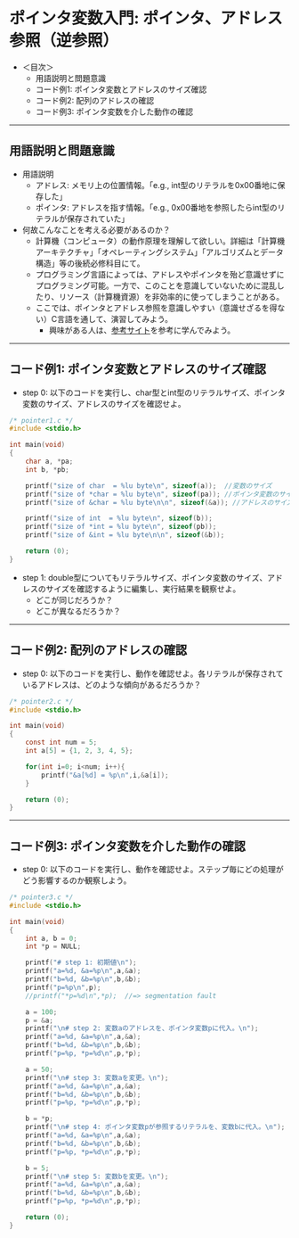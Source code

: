 # ポインタ変数入門: ポインタ、アドレス参照（逆参照）

- ＜目次＞
  - <a name="#intro">用語説明と問題意識</a>
  - <a name="#code1">コード例1: ポインタ変数とアドレスのサイズ確認</a>
  - <a name="#code2">コード例2: 配列のアドレスの確認</a>
  - <a name="#code3">コード例3: ポインタ変数を介した動作の確認</a>

<hr>

## <a name="intro">用語説明と問題意識</a>
- 用語説明
  - アドレス: メモリ上の位置情報。「e.g., int型のリテラルを0x00番地に保存した」
  - ポインタ: アドレスを指す情報。「e.g., 0x00番地を参照したらint型のリテラルが保存されていた」
- 何故こんなことを考える必要があるのか？
  - 計算機（コンピュータ）の動作原理を理解して欲しい。詳細は「計算機アーキテクチャ」「オペレーティングシステム」「アルゴリズムとデータ構造」等の後続必修科目にて。
  - プログラミング言語によっては、アドレスやポインタを殆ど意識せずにプログラミング可能。一方で、このことを意識していないために混乱したり、リソース（計算機資源）を非効率的に使ってしまうことがある。
  - ここでは、ポインタとアドレス参照を意識しやすい（意識せざるを得ない）C言語を通して、演習してみよう。
    - 興味がある人は、[参考サイト](https://github.com/naltoma/c_intro/blob/master/C_intro.md#ref)を参考に学んでみよう。

<hr>

## <a name="code1">コード例1: ポインタ変数とアドレスのサイズ確認</a>
- step 0: 以下のコードを実行し、char型とint型のリテラルサイズ、ポインタ変数のサイズ、アドレスのサイズを確認せよ。
```C
/* pointer1.c */
#include <stdio.h>

int main(void)
{
    char a, *pa;
    int b, *pb;

    printf("size of char  = %lu byte\n", sizeof(a));  //変数のサイズ
    printf("size of *char = %lu byte\n", sizeof(pa)); //ポインタ変数のサイズ
    printf("size of &char = %lu byte\n\n", sizeof(&a)); //アドレスのサイズ

    printf("size of int  = %lu byte\n", sizeof(b));
    printf("size of *int = %lu byte\n", sizeof(pb));
    printf("size of &int = %lu byte\n\n", sizeof(&b));

    return (0);
}
```
- step 1: double型についてもリテラルサイズ、ポインタ変数のサイズ、アドレスのサイズを確認するように編集し、実行結果を観察せよ。
  - どこが同じだろうか？
  - どこが異なるだろうか？

<hr>

## <a name="code2">コード例2: 配列のアドレスの確認</a>
- step 0: 以下のコードを実行し、動作を確認せよ。各リテラルが保存されているアドレスは、どのような傾向があるだろうか？
```C
/* pointer2.c */
#include <stdio.h>

int main(void)
{
    const int num = 5;
    int a[5] = {1, 2, 3, 4, 5};

    for(int i=0; i<num; i++){
        printf("&a[%d] = %p\n",i,&a[i]);
    }

    return (0);
}
```

<hr>

## <a name="code3">コード例3: ポインタ変数を介した動作の確認</a>
- step 0: 以下のコードを実行し、動作を確認せよ。ステップ毎にどの処理がどう影響するのか観察しよう。
```C
/* pointer3.c */
#include <stdio.h>

int main(void)
{
    int a, b = 0;
    int *p = NULL;

    printf("# step 1: 初期値\n");
    printf("a=%d, &a=%p\n",a,&a);
    printf("b=%d, &b=%p\n",b,&b);
    printf("p=%p\n",p);
    //printf("*p=%d\n",*p);  //=> segmentation fault

    a = 100;
    p = &a;
    printf("\n# step 2: 変数aのアドレスを、ポインタ変数pに代入。\n");
    printf("a=%d, &a=%p\n",a,&a);
    printf("b=%d, &b=%p\n",b,&b);
    printf("p=%p, *p=%d\n",p,*p);

    a = 50;
    printf("\n# step 3: 変数aを変更。\n");
    printf("a=%d, &a=%p\n",a,&a);
    printf("b=%d, &b=%p\n",b,&b);
    printf("p=%p, *p=%d\n",p,*p);

    b = *p;
    printf("\n# step 4: ポインタ変数pが参照するリテラルを、変数bに代入。\n");
    printf("a=%d, &a=%p\n",a,&a);
    printf("b=%d, &b=%p\n",b,&b);
    printf("p=%p, *p=%d\n",p,*p);

    b = 5;
    printf("\n# step 5: 変数bを変更。\n");
    printf("a=%d, &a=%p\n",a,&a);
    printf("b=%d, &b=%p\n",b,&b);
    printf("p=%p, *p=%d\n",p,*p);

    return (0);
}
```
